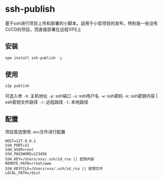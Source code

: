 # ssh-publish

基于ssh进行项目上传和部署的小脚本。适用于小型项目的发布，特别是一些没有CI/CD的项目，而直接部署在远程VPS上

## 安装

```bash
npm install ssh-publish -g
```

## 使用
    
```bash
s2p publish
```
可选入参
`-h`: 主机地址
`-p`: ssh端口
`-u`: ssh用户名
`-w`: ssh密码
`-k`: ssh密钥内容 | ssh密钥文件路径
`-r`: 远程路径
`-l`: 本地路径

## 配置
项目首选使用`.env`文件进行配置

```.env
HOST=127.0.0.1
SSH_PORT=22
SSH_USER=root
SSH_PASSWORD=123456
SSH_KEY=/Users/xxx/.ssh/id_rsa || 密钥内容
REMOTE_PATH=/root/www
SSH_KEYFILE=/Users/xxx/.ssh/id_rsa || 密钥文件
LOCAL_PATH=/dist
```

